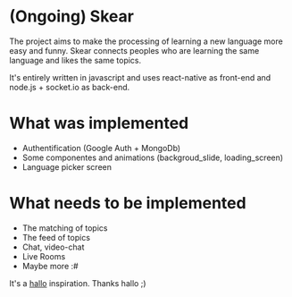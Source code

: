 # (Ongoing) Skear

The project aims to make the processing of learning a new language more easy and funny. Skear connects peoples who are learning the same language and likes the same topics.

It's entirely written in javascript and uses react-native as front-end and node.js + socket.io as back-end.
   
# What was implemented
  - Authentification (Google Auth + MongoDb)
  - Some componentes and animations (backgroud_slide, loading_screen)
  - Language picker screen

# What needs to be implemented
  - The matching of topics
  - The feed of topics
  - Chat, video-chat
  - Live Rooms
  - Maybe more :#

It's a [hallo](https://hallo.tv) inspiration. Thanks hallo ;)
